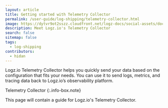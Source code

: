 ```yaml
---
layout: article
title: Getting started with Telemetry Collector
permalink: /user-guide/log-shipping/telemetry-collector.html
image: https://dytvr9ot2sszz.cloudfront.net/logz-docs/social-assets/docs-social.jpg
description: Meet Logz.io's Telemetry Collector
search: false
sitemap: false
tags:
  - log-shipping
contributors:
  - hidan
---
```


Logz.io Telemetry Collector helps you quickly send your data based on the configuration that fits your needs. You can use it to send logs, metrics, and tracing data back to Logz.io’s observability platform. 


Telemetry Collector 
{:.info-box.note}



This page will contain a guide for Logz.io's Telemetry Collector.